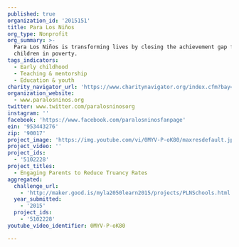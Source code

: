 ```yaml
---
published: true
organization_id: '2015151'
title: Para Los Niños
org_type: Nonprofit
org_summary: >-
  Para Los Niños is transforming lives by closing the achievement gap for
  children in poverty.
tags_indicators:
  - Early childhood
  - Teaching & mentorship
  - Education & youth
charity_navigator_url: 'https://www.charitynavigator.org/index.cfm?bay=search.profile&ein=953443276'
organization_website:
  - www.paralosninos.org
twitter: www.twitter.com/paralosninosorg
instagram: ''
facebook: 'https://www.facebook.com/paralosninosfanpage'
ein: '953443276'
zip: '90017'
project_image: 'https://img.youtube.com/vi/0MYV-P-oK80/maxresdefault.jpg'
project_video: ''
project_ids:
  - '5102228'
project_titles:
  - Engaging Parents to Reduce Truancy Rates
aggregated:
  challenge_url:
    - 'http://maker.good.is/myla2050learn2015/projects/PLNSchools.html'
  year_submitted:
    - '2015'
  project_ids:
    - '5102228'
youtube_video_identifier: 0MYV-P-oK80

---
```

